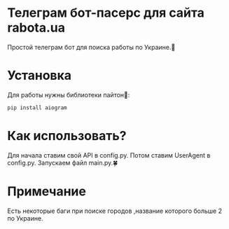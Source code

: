 # Телеграм бот-пасерс для сайта rabota.ua
Простой телеграм бот для поиска работы по Украине.🌈

# Установка
Для работы нужны библиотеки пайтон🐍:
```bash
pip install aiogram
```
# Как использовать?

Для начала ставим свой API в config.py. Потом ставим UserAgent в config.py. Запускаем файл main.py.🍀

# Примечание

Есть некоторые баги при поиске городов ,название которого больше 2 по Украине.
